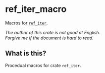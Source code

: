 ref_iter_macro
===

Macros for [`ref_iter`](../README.md).

*The author of this crate is not good at English.*  
*Forgive me if the document is hard to read.*

## What is this?

Procedual macros for crate `ref_iter`.
